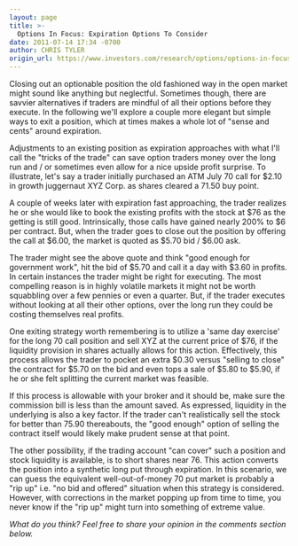 ```yaml
---
layout: page
title: >-
  Options In Focus: Expiration Options To Consider
date: 2011-07-14 17:34 -0700
author: CHRIS TYLER
origin_url: https://www.investors.com/research/options/options-in-focus-expiration-options-to-consider/
---
```






Closing out an optionable position the old fashioned way in the open market might sound like anything but neglectful. Sometimes though, there are savvier alternatives if traders are mindful of all their options before they execute. In the following we'll explore a couple more elegant but simple ways to exit a position, which at times makes a whole lot of "sense and cents" around expiration.

  

Adjustments to an existing position as expiration approaches with what I'll call the "tricks of the trade" can save option traders money over the long run and / or sometimes even allow for a nice upside profit surprise. To illustrate, let's say a trader initially purchased an ATM July 70 call for $2.10 in growth juggernaut XYZ Corp. as shares cleared a 71.50 buy point. 

  

A couple of weeks later with expiration fast approaching, the trader realizes he or she would like to book the existing profits with the stock at $76 as the getting is still good. Intrinsically, those calls have gained nearly 200% to $6 per contract. But, when the trader goes to close out the position by offering the call at $6.00, the market is quoted as $5.70 bid / $6.00 ask. 

  

The trader might see the above quote and think "good enough for government work", hit the bid of $5.70 and call it a day with $3.60 in profits. In certain instances the trader might be right for executing. The most compelling reason is in highly volatile markets it might not be worth squabbling over a few pennies or even a quarter. But, if the trader executes without looking at all their other options, over the long run they could be costing themselves real profits. 

  

One exiting strategy worth remembering is to utilize a 'same day exercise' for the long 70 call position and sell XYZ at the current price of $76, if the liquidity provision in shares actually allows for this action. Effectively, this process allows the trader to pocket an extra $0.30 versus "selling to close" the contract for $5.70 on the bid and even tops a sale of $5.80 to $5.90, if he or she felt splitting the current market was feasible.

  

If this process is allowable with your broker and it should be, make sure the commission bill is less than the amount saved. As expressed, liquidity in the underlying is also a key factor. If the trader can't realistically sell the stock for better than 75.90 thereabouts, the "good enough" option of selling the contract itself would likely make prudent sense at that point.

  

The other possibility, if the trading account "can cover" such a position and stock liquidity is available, is to short shares near 76. This action converts the position into a synthetic long put through expiration. In this scenario, we can guess the equivalent well-out-of-money 70 put market is probably a "rip up" i.e. "no bid and offered" situation when this strategy is considered. However, with corrections in the market popping up from time to time, you never know if the "rip up" might turn into something of extreme value.

  

*What do you think? Feel free to share your opinion in the comments section below.*




